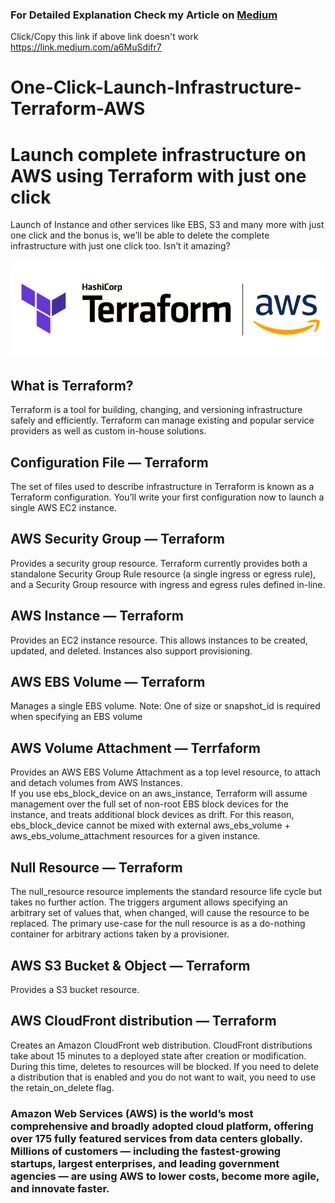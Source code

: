 ### For Detailed Explanation Check my Article on <a href = "https://link.medium.com/a6MuSdifr7">Medium<a/> 
  Click/Copy this link if above link doesn't work https://link.medium.com/a6MuSdifr7 
# One-Click-Launch-Infrastructure-Terraform-AWS

# Launch complete infrastructure on AWS using Terraform with just one click
Launch of Instance and other services like EBS, S3 and many more with just one click and the bonus is, we’ll be able to delete the complete infrastructure with just one click too. Isn’t it amazing?

<img src="images/terraform-x-aws-1_edited.jpg">

## What is Terraform?
Terraform is a tool for building, changing, and versioning infrastructure safely and efficiently. Terraform can manage existing and popular service providers as well as custom in-house solutions.

## Configuration File — Terraform
The set of files used to describe infrastructure in Terraform is known as a Terraform configuration. You’ll write your first configuration now to launch a single AWS EC2 instance.

## AWS Security Group — Terraform
Provides a security group resource.
Terraform currently provides both a standalone Security Group Rule resource (a single ingress or egress rule), and a Security Group resource with ingress and egress rules defined in-line.

## AWS Instance — Terraform
Provides an EC2 instance resource. This allows instances to be created, updated, and deleted. Instances also support provisioning.

## AWS EBS Volume — Terraform
Manages a single EBS volume.
Note: One of size or snapshot_id is required when specifying an EBS volume

## AWS Volume Attachment — Terrfaform
Provides an AWS EBS Volume Attachment as a top level resource, to attach and detach volumes from AWS Instances.
<br>
If you use ebs_block_device on an aws_instance, Terraform will assume management over the full set of non-root EBS block devices for the instance, and treats additional block devices as drift. For this reason, ebs_block_device cannot be mixed with external aws_ebs_volume + aws_ebs_volume_attachment resources for a given instance.

## Null Resource — Terraform
The null_resource resource implements the standard resource life cycle but takes no further action.
The triggers argument allows specifying an arbitrary set of values that, when changed, will cause the resource to be replaced.
The primary use-case for the null resource is as a do-nothing container for arbitrary actions taken by a provisioner.

## AWS S3 Bucket & Object — Terraform
Provides a S3 bucket resource.

## AWS CloudFront distribution — Terraform
Creates an Amazon CloudFront web distribution.
CloudFront distributions take about 15 minutes to a deployed state after creation or modification. During this time, deletes to resources will be blocked. If you need to delete a distribution that is enabled and you do not want to wait, you need to use the retain_on_delete flag.

### Amazon Web Services (AWS) is the world’s most comprehensive and broadly adopted cloud platform, offering over 175 fully featured services from data centers globally. Millions of customers — including the fastest-growing startups, largest enterprises, and leading government agencies — are using AWS to lower costs, become more agile, and innovate faster.
